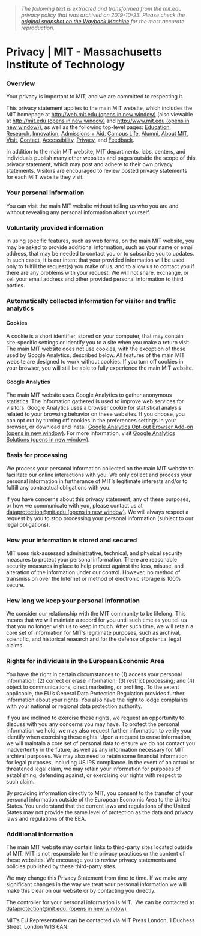 > *The following text is extracted and transformed from the mit.edu privacy policy that was archived on 2019-10-23. Please check the [original snapshot on the Wayback Machine](https://web.archive.org/web/20191023161924id_/http%3A//www.mit.edu/privacy) for the most accurate reproduction.*

# Privacy | MIT - Massachusetts Institute of Technology

### Overview

Your privacy is important to MIT, and we are committed to respecting it.

This privacy statement applies to the main MIT website, which includes the MIT homepage at [http://web.mit.edu (opens in new window)](http://web.mit.edu/) (also viewable at [http://mit.edu (opens in new window)](http://mit.edu/) and [http://www.mit.edu (opens in new window)](http://www.mit.edu/)), as well as the following top-level pages: [Education](https://web.archive.org/education), [Research](https://web.archive.org/research), [Innovation](https://web.archive.org/innovation), [Admissions + Aid](https://web.archive.org/admissions-aid), [Campus Life](https://web.archive.org/campus-life), [Alumni](https://web.archive.org/alumni), [About MIT](https://web.archive.org/about), [Visit](https://web.archive.org/visitmit), [Contact](https://web.archive.org/contact), [Accessibility](https://web.archive.org/accessibility), [Privacy](https://web.archive.org/privacy), and [Feedback](https://web.archive.org/feedback). 

In addition to the main MIT website, MIT departments, labs, centers, and individuals publish many other websites and pages outside the scope of this privacy statement, which may post and adhere to their own privacy statements. Visitors are encouraged to review posted privacy statements for each MIT website they visit.

### Your personal information

You can visit the main MIT website without telling us who you are and without revealing any personal information about yourself.

### Voluntarily provided information

In using specific features, such as web forms, on the main MIT website, you may be asked to provide additional information, such as your name or email address, that may be needed to contact you or to subscribe you to updates. In such cases, it is our intent that your provided information will be used only to fulfill the request(s) you make of us, and to allow us to contact you if there are any problems with your request. We will not share, exchange, or sell your email address and other provided personal information to third parties.

### Automatically collected information for visitor and traffic analytics

#### Cookies

A cookie is a short identifier, stored on your computer, that may contain site-specific settings or identify you to a site when you make a return visit. The main MIT website does not use cookies, with the exception of those used by Google Analytics, described below. All features of the main MIT website are designed to work without cookies. If you turn off cookies in your browser, you will still be able to fully experience the main MIT website.

#### Google Analytics

The main MIT website uses Google Analytics to gather anonymous statistics. The information gathered is used to improve web services for visitors. Google Analytics uses a browser cookie for statistical analysis related to your browsing behavior on these websites. If you choose, you can opt out by turning off cookies in the preferences settings in your browser, or download and install [Google Analytics Opt-out Browser Add-on (opens in new window)](http://tools.google.com/dlpage/gaoptout). For more information, visit [Google Analytics Solutions (opens in new window)](https://www.google.com/analytics).

### Basis for processing

We process your personal information collected on the main MIT website to facilitate our online interactions with you. We only collect and process your personal information in furtherance of MIT’s legitimate interests and/or to fulfill any contractual obligations with you.

If you have concerns about this privacy statement, any of these purposes, or how we communicate with you, please contact us at [dataprotection@mit.edu (opens in new window)](mailto:dataprotection@mit.edu). We will always respect a request by you to stop processing your personal information (subject to our legal obligations).

### How your information is stored and secured

MIT uses risk-assessed administrative, technical, and physical security measures to protect your personal information. There are reasonable security measures in place to help protect against the loss, misuse, and alteration of the information under our control. However, no method of transmission over the Internet or method of electronic storage is 100% secure.

### How long we keep your personal information

We consider our relationship with the MIT community to be lifelong. This means that we will maintain a record for you until such time as you tell us that you no longer wish us to keep in touch. After such time, we will retain a core set of information for MIT’s legitimate purposes, such as archival, scientific, and historical research and for the defense of potential legal claims.

### Rights for individuals in the European Economic Area

You have the right in certain circumstances to (1) access your personal information; (2) correct or erase information; (3) restrict processing; and (4) object to communications, direct marketing, or profiling. To the extent applicable, the EU’s General Data Protection Regulation provides further information about your rights. You also have the right to lodge complaints with your national or regional data protection authority.

If you are inclined to exercise these rights, we request an opportunity to discuss with you any concerns you may have. To protect the personal information we hold, we may also request further information to verify your identify when exercising these rights. Upon a request to erase information, we will maintain a core set of personal data to ensure we do not contact you inadvertently in the future, as well as any information necessary for MIT archival purposes. We may also need to retain some financial information for legal purposes, including US IRS compliance. In the event of an actual or threatened legal claim, we may retain your information for purposes of establishing, defending against, or exercising our rights with respect to such claim.

By providing information directly to MIT, you consent to the transfer of your personal information outside of the European Economic Area to the United States. You understand that the current laws and regulations of the United States may not provide the same level of protection as the data and privacy laws and regulations of the EEA.

### Additional information

The main MIT website may contain links to third-party sites located outside of MIT. MIT is not responsible for the privacy practices or the content of these websites. We encourage you to review privacy statements and policies published by these third-party sites.

We may change this Privacy Statement from time to time. If we make any significant changes in the way we treat your personal information we will make this clear on our website or by contacting you directly.

The controller for your personal information is MIT.  We can be contacted at [dataprotection@mit.edu. (opens in new window)](mailto:dataprotection@mit.edu.)

MIT’s EU Representative can be contacted via MIT Press London, 1 Duchess Street, London W1S 6AN.
